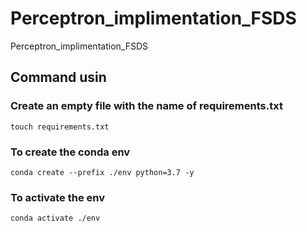 # Perceptron_implimentation_FSDS
Perceptron_implimentation_FSDS

## Command usin
### Create an empty file with the name of requirements.txt
```
touch requirements.txt
```

### To create the conda env

```
conda create --prefix ./env python=3.7 -y
```
### To activate the env
```
conda activate ./env
```
